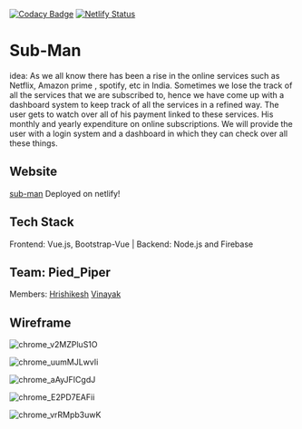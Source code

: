 [![Codacy Badge](https://api.codacy.com/project/badge/Grade/66663a9e6e154e54b4376fb4a370a7d4)](https://app.codacy.com/gh/Bot-Academia/Sub-Man?utm_source=github.com&utm_medium=referral&utm_content=Bot-Academia/Sub-Man&utm_campaign=Badge_Grade_Dashboard)
[![Netlify Status](https://api.netlify.com/api/v1/badges/d5ce78c3-e919-4394-bacf-bcc20d7e26e6/deploy-status)](https://app.netlify.com/sites/sub-man/deploys)

# Sub-Man
idea: As we all know there has been a rise in the online services such as Netflix, Amazon prime , spotify, etc in India. Sometimes we lose the track of all the services that we are subscribed to, hence we have come up with a dashboard system to keep track of all the services in a refined way. The user gets to watch over all of his payment linked to these services. His monthly and yearly expenditure on online subscriptions. We will provide the user with a login system and a dashboard in which they can check over all these things.

## Website
[sub-man](https://sub-man.netlify.app/) Deployed on netlify!

## Tech Stack
Frontend: Vue.js, Bootstrap-Vue |
Backend: Node.js and Firebase

## Team: Pied_Piper
Members: 
[Hrishikesh](https://github.com/codetheorem)
[Vinayak](https://github.com/vinayaksh42)

## Wireframe

![chrome_v2MZPluS1O](https://user-images.githubusercontent.com/54861487/86217035-88a49080-bb9c-11ea-9aec-41cd346857bc.png)

![chrome_uumMJLwvIi](https://user-images.githubusercontent.com/54861487/86217044-8a6e5400-bb9c-11ea-8cb4-21161bfde036.png)

![chrome_aAyJFICgdJ](https://user-images.githubusercontent.com/54861487/86217065-90643500-bb9c-11ea-8707-edd1fdec93ff.png)

![chrome_E2PD7EAFii](https://user-images.githubusercontent.com/54861487/86217070-90fccb80-bb9c-11ea-9eca-54f2009fa7f9.png)

![chrome_vrRMpb3uwK](https://user-images.githubusercontent.com/54861487/86217073-922df880-bb9c-11ea-841f-5c432efce3bc.png)

